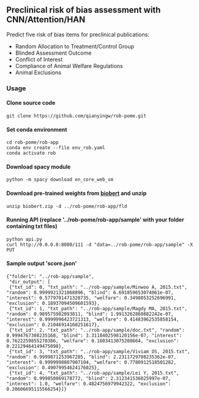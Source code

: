 ## Preclinical risk of bias assessment with CNN/Attention/HAN

Predict five risk of bias items for preclinical publications:
- Random Allocation to Treatment/Control Group
- Blinded Assessment Outcome
- Conflict of Interest
- Compliance of Animal Welfare Regulations
- Animal Exclusions


### Usage

#### Clone source code
```
git clone https://github.com/qianyingw/rob-pome.git
```
#### Set conda environment
```
cd rob-pome/rob-app
conda env create --file env_rob.yaml
conda activate rob
```
#### Download spacy module
```
python -m spacy download en_core_web_sm
```

#### Download pre-trained weights from [biobert](https://drive.google.com/file/d/1NNxtvdCkUvZobsJjW7vcKFbdqCnHwnBs/view?usp=sharing) and unzip
```
unzip biobert.zip -d ../rob-pome/rob-app/fld
```

#### Running API (replace '../rob-pome/rob-app/sample' with your folder containing txt files)
```
python api.py
curl http://0.0.0.0:8080/111 -d "data=../rob-pome/rob-app/sample" -X PUT
```

#### Sample output 'score.json'
```
{"folder1": "../rob-app/sample", 
 "dir_output": [
 {"txt_id": 0, "txt_path": "../rob-app/sample/Minwoo A, 2015.txt", "random": 0.9999921321868896, "blind": 6.691859653074061e-07, "interest": 0.5779701471328735, "welfare": 0.3498053252696991, "exclusion": 0.18937094509601593}, 
 {"txt_id": 1, "txt_path": "../rob-app/sample/Magdy MA, 2015.txt", "random": 0.989575982093811, "blind": 1.9913262860882242e-07, "interest": 0.9999996423721313, "welfare": 0.41483962535858154, "exclusion": 0.21046914160251617}, 
 {"txt_id": 2, "txt_path": "../rob-app/sample/doc.txt", "random": 0.9994767308235168, "blind": 3.3118402598120156e-07, "interest": 0.7622259855270386, "welfare": 0.1603413075208664, "exclusion": 0.22129464149475098}, 
 {"txt_id": 3, "txt_path": "../rob-app/sample/Viviam OS, 2015.txt", "random": 0.9999871253967285, "blind": 2.2311729708235362e-07, "interest": 0.9999998807907104, "welfare": 0.7780912518501282, "exclusion": 0.49079954624176025}, 
 {"txt_id": 4, "txt_path": "../rob-app/sample/Lei Y, 2015.txt", "random": 0.999850869178772, "blind": 2.312341536025997e-07, "interest": 1.0, "welfare": 0.4824756979942322, "exclusion": 0.20606695115566254}]}
```
